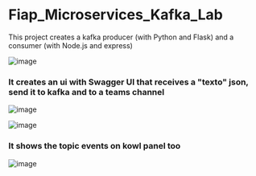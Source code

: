 # Fiap_Microservices_Kafka_Lab

This project creates a kafka producer (with Python and Flask) and a consumer (with Node.js and express)

![image](https://user-images.githubusercontent.com/13209951/133531922-60f8a2c7-a89d-43de-9022-8f815095c8c5.png)


### It creates an ui with Swagger UI that receives a "texto" json, send it to kafka and to a teams channel

![image](https://user-images.githubusercontent.com/13209951/133531475-10511b82-a424-47b9-acd7-074c2b31138f.png)

![image](https://user-images.githubusercontent.com/13209951/133536097-9da7abbd-30c4-4dc8-9866-ba35aa6846d2.png)


### It shows the topic events on kowl panel too

![image](https://user-images.githubusercontent.com/13209951/133531821-191bf5b0-3568-43ae-a6b8-65a758db7e11.png)
